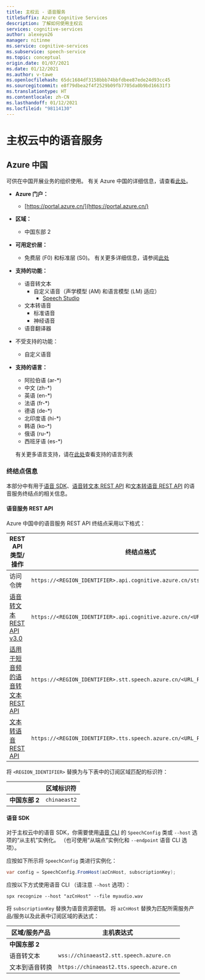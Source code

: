 ```yaml
---
title: 主权云 - 语音服务
titleSuffix: Azure Cognitive Services
description: 了解如何使用主权云
services: cognitive-services
author: alexeyo26
manager: nitinme
ms.service: cognitive-services
ms.subservice: speech-service
ms.topic: conceptual
origin.date: 01/07/2021
ms.date: 01/12/2021
ms.author: v-tawe
ms.openlocfilehash: 65dc1684df3158bbb74bbfdbee87ede24d93cc45
ms.sourcegitcommit: e8f79dbea2f4f2529b09fb7705da0b9bd16631f3
ms.translationtype: HT
ms.contentlocale: zh-CN
ms.lasthandoff: 01/12/2021
ms.locfileid: "98114130"
---
```

# <a name="speech-services-in-sovereign-clouds"></a>主权云中的语音服务

## <a name="azure-china"></a>Azure 中国

可供在中国开展业务的组织使用。 有关 Azure 中国的详细信息，请查看[此处](https://docs.microsoft.com/azure/china/overview-operations)。 


- **Azure 门户：**
  - [https://portal.azure.cn/](https://portal.azure.cn/)
- **区域：**
  - 中国东部 2
- **可用定价层：**
  - 免费层 (F0) 和标准层 (S0)。 有关更多详细信息，请参阅[此处](https://www.azure.cn/pricing/details/cognitive-services/index.html)
- **支持的功能：**
  - 语音转文本
    - 自定义语音（声学模型 (AM) 和语言模型 (LM) 适应）
      - [Speech Studio](https://speech.azure.cn/)
  - 文本转语音
    - 标准语音
    - 神经语音
  - 语音翻译器
- 不受支持的功能：
  - 自定义语音
- **支持的语言：**
  - 阿拉伯语 (ar-*)
  - 中文 (zh-*)
  - 英语 (en-*)
  - 法语 (fr-*)
  - 德语 (de-*)
  - 北印度语 (hi-*)
  - 韩语 (ko-*)
  - 俄语 (ru-*)
  - 西班牙语 (es-*)
  
  有关更多语言支持，请在[此处](https://docs.microsoft.com/azure/cognitive-services/speech-service/language-support)查看支持的语言列表

### <a name="endpoint-information"></a>终结点信息

本部分中有用于[语音 SDK](speech-sdk.md)、[语音转文本 REST API](rest-speech-to-text.md) 和[文本转语音 REST API](rest-text-to-speech.md) 的语音服务终结点的相关信息。

#### <a name="speech-services-rest-api"></a>语音服务 REST API

Azure 中国中的语音服务 REST API 终结点采用以下格式：

|  REST API 类型/操作 | 终结点格式 |
|--|--|
| 访问令牌 | `https://<REGION_IDENTIFIER>.api.cognitive.azure.cn/sts/v1.0/issueToken`
| [语音转文本 REST API v3.0](rest-speech-to-text.md#speech-to-text-rest-api-v30) | `https://<REGION_IDENTIFIER>.api.cognitive.azure.cn/<URL_PATH>` |
| [适用于短音频的语音转文本 REST API](rest-speech-to-text.md#speech-to-text-rest-api-for-short-audio) | `https://<REGION_IDENTIFIER>.stt.speech.azure.cn/<URL_PATH>` |
| [文本转语音 REST API](rest-text-to-speech.md) | `https://<REGION_IDENTIFIER>.tts.speech.azure.cn/<URL_PATH>` |

将 `<REGION_IDENTIFIER>` 替换为与下表中的订阅区域匹配的标识符：

|                     | 区域标识符 |
|--|--|
| **中国东部 2**  | `chinaeast2` |

#### <a name="speech-sdk"></a>语音 SDK

对于主权云中的语音 SDK，你需要使用[语音 CLI](spx-overview.md) 的 `SpeechConfig` 类或 `--host` 选项的“从主机”实例化。 （也可使用“从端点”实例化和 `--endpoint` 语音 CLI 选项）。

应按如下所示将 `SpeechConfig` 类进行实例化：
```csharp
var config = SpeechConfig.FromHost(azCnHost, subscriptionKey);
```
应按以下方式使用语音 CLI （请注意 `--host` 选项）：
```dos
spx recognize --host "azCnHost" --file myaudio.wav
```
将 `subscriptionKey` 替换为语音资源密钥。 将 `azCnHost` 替换为匹配所需服务产品/服务以及此表中订阅区域的表达式：

|  区域/服务产品 | 主机表达式 |
|--|--|
| **中国东部 2** | |
| 语音转文本 | `wss://chinaeast2.stt.speech.azure.cn` |
| 文本到语音转换 | `https://chinaeast2.tts.speech.azure.cn` |